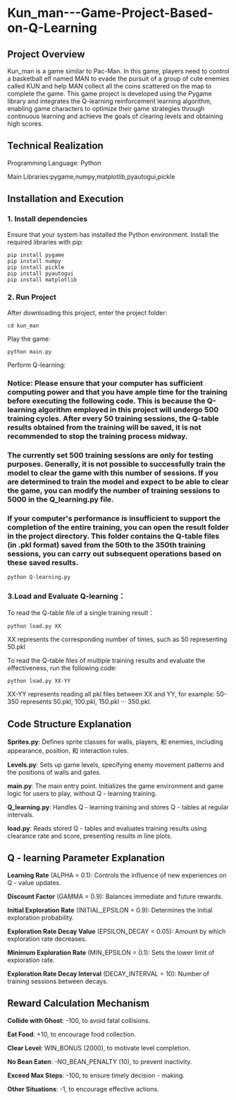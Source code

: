 # Kun_man---Game-Project-Based-on-Q-Learning
## **Project Overview**

Kun_man is a game similar to Pac-Man. In this game, players need to control a basketball elf named MAN to evade the pursuit of a group of cute enemies called KUN and help MAN collect all the coins scattered on the map to complete the game. This game project is developed using the Pygame library and integrates the Q-learning reinforcement learning algorithm, enabling game characters to optimize their game strategies through continuous learning and achieve the goals of clearing levels and obtaining high scores.

## **Technical Realization**

Programming Language: Python

Main Libraries:pygame,numpy,matplotlib,pyautogui,pickle

## **Installation and Execution**

### **1. Install dependencies**

Ensure that your system has installed the Python environment.
Install the required libraries with pip:

	pip install pygame
 	pip install numpy
	pip install pickle
	pip install pyautogui
 	pip install matplotlib
	
### **2. Run Project**

After downloading this project, enter the project folder:

	cd kun_man
 
Play the game:

	python main.py
 
Perform Q-learning:

### **Notice: Please ensure that your computer has sufficient computing power and that you have ample time for the training before executing the following code. This is because the Q-learning algorithm employed in this project will undergo 500 training cycles. After every 50 training sessions, the Q-table results obtained from the training will be saved, it is not recommended to stop the training process midway.**

### **The currently set 500 training sessions are only for testing purposes. Generally, it is not possible to successfully train the model to clear the game with this number of sessions. If you are determined to train the model and expect to be able to clear the game, you can modify the number of training sessions to 5000 in the Q_learning.py file.**

### **If your computer's performance is insufficient to support the completion of the entire training, you can open the result folder in the project directory. This folder contains the Q-table files (in .pkl format) saved from the 50th to the 350th training sessions, you can carry out subsequent operations based on these saved results.**

	python Q-learning.py

### **3.Load and Evaluate Q-learning：**

To read the Q-table file of a single training result：

	python load.py XX

 XX represents the corresponding number of times, such as 50 representing 50.pkl

To read the Q-table files of multiple training results and evaluate the effectiveness, run the following code:

	python load.py XX-YY
 
XX-YY represents reading all pkl files between XX and YY, for example: 50-350 represents 50.pkl, 100.pkl, 150.pkl ··· 350.pkl.

## **Code Structure Explanation**

**Sprites.py**: Defines sprite classes for walls, players, 和 enemies, including appearance, position, 和 interaction rules.

**Levels.py**: Sets up game levels, specifying enemy movement patterns and the positions of walls and gates.

**main.py**: The main entry point. Initializes the game environment and game logic for users to play, without Q - learning training.

**Q_learning.py**: Handles Q - learning training and stores Q - tables at regular intervals.

**load.py**: Reads stored Q - tables and evaluates training results using clearance rate and score, presenting results in line plots.

## **Q - learning Parameter Explanation**

**Learning Rate** (ALPHA = 0.1): Controls the influence of new experiences on Q - value updates.

**Discount Factor** (GAMMA = 0.9): Balances immediate and future rewards.

**Initial Exploration Rate** (INITIAL_EPSILON = 0.9): Determines the initial exploration probability.

**Exploration Rate Decay Value** (EPSILON_DECAY = 0.05): Amount by which exploration rate decreases.

**Minimum Exploration Rate** (MIN_EPSILON = 0.1): Sets the lower limit of exploration rate.

**Exploration Rate Decay Interval** (DECAY_INTERVAL = 10): Number of training sessions between decays.

## **Reward Calculation Mechanism**

**Collide with Ghost**: -100, to avoid fatal collisions.

**Eat Food**: +10, to encourage food collection.

**Clear Level**: WIN_BONUS (2000), to motivate level completion.

**No Bean Eaten**: -NO_BEAN_PENALTY (10), to prevent inactivity.

**Exceed Max Steps**: -100, to ensure timely decision - making.

**Other Situations**: -1, to encourage effective actions.
